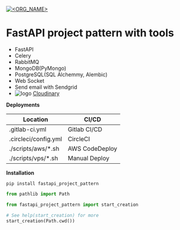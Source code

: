 [![<ORG_NAME>](https://circleci.com/gh/kampvie/fastapi-project-pattern.svg?style=shield)](https://circleci.com/gh/kampvie/fastapi-project-pattern/?branch=main)

# FastAPI project pattern with tools

* FastAPI
* Celery
* RabbitMQ
* MongoDB(PyMongo)
* PostgreSQL(SQL Alchemmy, Alembic)
* Web Socket
* Send email with Sendgrid
* ![logo](https://cloudinary-res.cloudinary.com/image/upload/c_scale,h_24,w_72/cloudinary_logo_for_white_bg.png) [Cloudinary](https://cloudinary.com/)

**Deployments**

| Location             | CI/CD          |
| -------------------- | -------------- |
| .gitlab-ci.yml       | Gitlab CI/CD   |
| .circleci/config.yml | CircleCI       |
| ./scripts/aws/*.sh   | AWS CodeDeploy |
| ./scripts/vps/*.sh   | Manual Deploy  |

**Installation**

`pip install fastapi_project_pattern`

```python
from pathlib import Path

from fastapi_project_pattern import start_creation

# See help(start_creation) for more
start_creation(Path.cwd())
```
